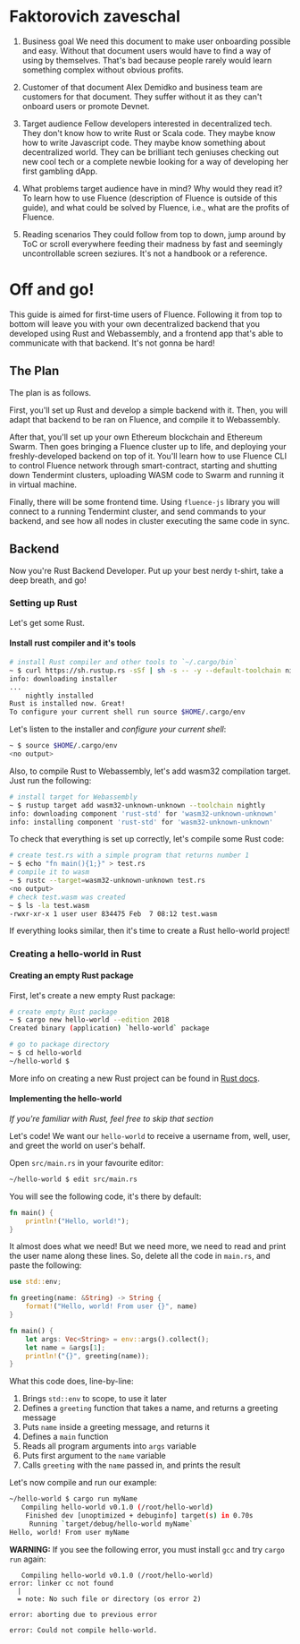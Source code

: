 # Faktorovich zaveschal
1. Business goal
   We need this document to make user onboarding possible and easy. Without that document users would have to find a way of using by themselves. That's bad because people rarely would learn something complex without obvious profits.

2. Customer of that document
   Alex Demidko and business team are customers for that document. They suffer without it as they can't onboard users or promote Devnet.

3. Target audience
   Fellow developers interested in decentralized tech. They don't know how to write Rust or Scala code. They maybe know how to write Javascript code. They maybe know something about decentralized world. They can be brilliant tech geniuses checking out new cool tech or a complete newbie looking for a way of developing her first gambling dApp.

4. What problems target audience have in mind? Why would they read it?
   To learn how to use Fluence (description of Fluence is outside of this guide), and what could be solved by Fluence, i.e., what are the profits of Fluence.

5. Reading scenarios
   They could follow from top to down, jump around by ToC or scroll everywhere feeding their madness by fast and seemingly uncontrollable screen seziures. It's not a handbook or a reference.

# Off and go!
This guide is aimed for first-time users of Fluence. Following it from top to bottom will leave you with your own decentralized backend that you developed using Rust and Webassembly, and a frontend app that's able to communicate with that backend. It's not gonna be hard!

## The Plan
The plan is as follows.

First, you'll set up Rust and develop a simple backend with it. Then, you will adapt that backend to be ran on Fluence, and compile it to Webassembly.

After that, you'll set up your own Ethereum blockchain and Ethereum Swarm. Then goes bringing a Fluence cluster up to life, and deploying your freshly-developed backend on top of it. You'll learn how to use Fluence CLI to control Fluence network through smart-contract, starting and shutting down Tendermint clusters, uploading WASM code to Swarm and running it in virtual machine. 

Finally, there will be some frontend time. Using `fluence-js` library you will connect to a running Tendermint cluster, and send commands to your backend, and see how all nodes in cluster executing the same code in sync.

## Backend
Now you're Rust Backend Developer. Put up your best nerdy t-shirt, take a deep breath, and go!

### Setting up Rust
Let's get some Rust. 

#### Install rust compiler and it's tools
```bash
# install Rust compiler and other tools to `~/.cargo/bin`
~ $ curl https://sh.rustup.rs -sSf | sh -s -- -y --default-toolchain nightly
info: downloading installer
...
    nightly installed
Rust is installed now. Great!
To configure your current shell run source $HOME/.cargo/env
```

Let's listen to the installer and _configure your current shell_:
```bash
~ $ source $HOME/.cargo/env
<no output>
```

Also, to compile Rust to Webassembly, let's add wasm32 compilation target. Just run the following:
```bash
# install target for Webassembly
~ $ rustup target add wasm32-unknown-unknown --toolchain nightly
info: downloading component 'rust-std' for 'wasm32-unknown-unknown'
info: installing component 'rust-std' for 'wasm32-unknown-unknown'
```

To check that everything is set up correctly, let's compile some Rust code:

```bash
# create test.rs with a simple program that returns number 1
~ $ echo "fn main(){1;}" > test.rs
# compile it to wasm
~ $ rustc --target=wasm32-unknown-unknown test.rs
<no output>
# check test.wasm was created
~ $ ls -la test.wasm
-rwxr-xr-x 1 user user 834475 Feb  7 08:12 test.wasm
```

If everything looks similar, then it's time to create a Rust hello-world project!

### Creating a hello-world in Rust
#### Creating an empty Rust package
First, let's create a new empty Rust package:

```bash
# create empty Rust package
~ $ cargo new hello-world --edition 2018
Created binary (application) `hello-world` package

# go to package directory
~ $ cd hello-world
~/hello-world $
```

More info on creating a new Rust project can be found in [Rust docs](https://doc.rust-lang.org/cargo/guide/creating-a-new-project.html).

#### Implementing the hello-world
_If you're familiar with Rust, feel free to skip that section_

Let's code! We want our `hello-world` to receive a username from, well, user, and greet the world on user's behalf.

Open `src/main.rs` in your favourite editor:
```bash
~/hello-world $ edit src/main.rs
```

You will see the following code, it's there by default:
```rust
fn main() {
    println!("Hello, world!");
}
```

It almost does what we need! But we need more, we need to read and print the user name along these lines. So, delete all the code in `main.rs`, and paste the following:
```rust
use std::env;

fn greeting(name: &String) -> String {
    format!("Hello, world! From user {}", name)
}

fn main() {
    let args: Vec<String> = env::args().collect();
    let name = &args[1];
    println!("{}", greeting(name));
}
```

What this code does, line-by-line:
1. Brings `std::env` to scope, to use it later
2. Defines a `greeting` function that takes a name, and returns a greeting message
3. Puts `name` inside a greeting message, and returns it
4. Defines a `main` function
5. Reads all program arguments into `args` variable
6. Puts first argument to the `name` variable
7. Calls `greeting` with the `name` passed in, and prints the result

Let's now compile and run our example:
```bash
~/hello-world $ cargo run myName
   Compiling hello-world v0.1.0 (/root/hello-world)
    Finished dev [unoptimized + debuginfo] target(s) in 0.70s
     Running `target/debug/hello-world myName`
Hello, world! From user myName
```

**WARNING:** If you see the following error, you must install `gcc` and try `cargo run` again:
```
   Compiling hello-world v0.1.0 (/root/hello-world)
error: linker cc not found
  |
  = note: No such file or directory (os error 2)

error: aborting due to previous error

error: Could not compile hello-world.
```
